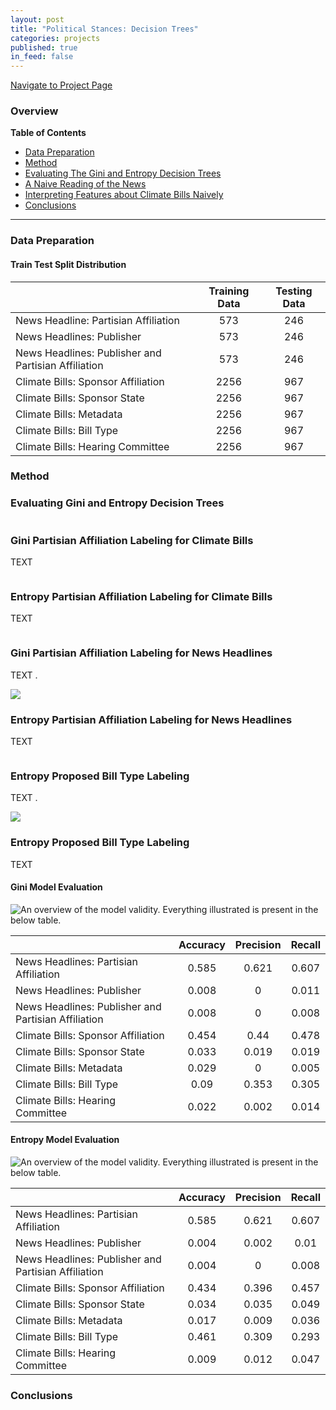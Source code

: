 ```yaml
---
layout: post
title: "Political Stances: Decision Trees"
categories: projects
published: true
in_feed: false
---
```

 <section>
    <div class="row">
        <div class="col-6 col-12-small">
            <ul class="actions" style="display: flex; gap: 10px; list-style: none; padding: 0;">
                <li><a href="https://nataliermcastro.github.io/projects/2025/01/14/political-stances.html" class="button fit small">Navigate to Project Page</a></li>
            </ul>
        </div>
    </div> 
</section> 

### Overview

**Table of Contents**
- [Data Preparation](#data-prep)
- [Method](#method)
- [Evaluating The Gini and Entropy Decision Trees](#results-model-evaluation)
- [A Naive Reading of the News](#results-news-data)
- [Interpreting Features about Climate Bills Naively](#results-bills-data)
- [Conclusions](#conc)
  
---

 <a id="data-prep"></a>
### Data Preparation

#### **Train Test Split Distribution**
<table>
<thead>
<tr><th>                                                   </th><th style="text-align: center;">  Training Data </th><th style="text-align: center;"> Testing Data </th></tr>
</thead>
<tbody>
<tr><td>News Headline: Partisian Affiliation               </td><td style="text-align: center;">      573       </td><td style="text-align: center;">     246      </td></tr>
<tr><td>News Headlines: Publisher                          </td><td style="text-align: center;">      573       </td><td style="text-align: center;">     246      </td></tr>
<tr><td>News Headlines: Publisher and Partisian Affiliation</td><td style="text-align: center;">      573       </td><td style="text-align: center;">     246      </td></tr>
<tr><td>Climate Bills: Sponsor Affiliation                 </td><td style="text-align: center;">      2256      </td><td style="text-align: center;">     967      </td></tr>
<tr><td>Climate Bills: Sponsor State                       </td><td style="text-align: center;">      2256      </td><td style="text-align: center;">     967      </td></tr>
<tr><td>Climate Bills: Metadata                            </td><td style="text-align: center;">      2256      </td><td style="text-align: center;">     967      </td></tr>
<tr><td>Climate Bills: Bill Type                           </td><td style="text-align: center;">      2256      </td><td style="text-align: center;">     967      </td></tr>
<tr><td>Climate Bills: Hearing Committee                   </td><td style="text-align: center;">      2256      </td><td style="text-align: center;">     967      </td></tr>
</tbody>
</table>

### Method

 <a id="results-model-evaluation"></a>
### Evaluating Gini and Entropy Decision Trees

<section class="gallery">
	<div class="row">
		<article class="col-6 col-12-xsmall gallery-item">
			<a href="/assets/images/decision tree gini cm- bills partisian affiliation.png" class="image fit thumb"><img src="/assets/images/decision tree gini cm- bills partisian affiliation.png" alt="" /></a>
			<h3> Gini Partisian Affiliation Labeling for Climate Bills </h3>
			<p> TEXT </p>
		</article>
		<article class="col-6 col-12-xsmall gallery-item">
			<a hrefassets/images/decision tree entropy cm- bills partisian affiliation.png" class="image fit thumb"><img src="/assets/images/decision tree entropy cm- bills partisian affiliation.png" alt="" /></a>
			<h3> Entropy Partisian Affiliation Labeling for Climate Bills </h3>
			<p> TEXT </p>
		</article>
		<article class="col-6 col-12-xsmall gallery-item">
			<a href="/assets/images/decision tree gini cm- news partisian affiliation.png" class="image fit thumb"><img src="/assets/images/decision tree gini cm- news partisian affiliation.png" alt="" /></a>
			<h3>Gini Partisian Affiliation Labeling for News Headlines</h3>
			<p> TEXT .</p>
		</article>
		<article class="col-6 col-12-xsmall gallery-item">
			<a href="/assets/images/decision tree entropy cm- news partisian affiliation.png" class="image fit thumb"><img src="/assets/images/decision tree entropy cm- news partisian affiliation.png" alt=" " /></a>
			<h3>Entropy Partisian Affiliation Labeling for News Headlines</h3>
			<p> TEXT </p>
		</article>
  <article class="col-6 col-12-xsmall gallery-item">
			<a href="/assets/images/decision tree gini cm- bill type label.png" class="image fit thumb"><img src="/aassets/images/decision tree gini cm- bill type label.png" alt="" /></a>
			<h3>Entropy Proposed Bill Type Labeling</h3>
			<p> TEXT .</p>
		</article>
		<article class="col-6 col-12-xsmall gallery-item">
			<a href="/assets/images/decision tree entropy cm- bill type label.png" class="image fit thumb"><img src="/assets/images/decision tree entropy cm- bill type label.png" alt=" " /></a>
			<h3>Entropy Proposed Bill Type Labeling</h3>
			<p> TEXT </p>
		</article>
	</div>
</section>


#### Gini Model Evaluation

<section>
	<div class="box alt">
		<div class="row gtr-50 gtr-uniform">
			<div class="col-12"><span class="image fit"><img src="/assets/images/Decision Trees Gini - Model Evaluation.png" alt="An overview of the model validity. Everything illustrated is present in the below table."  /></span> 
			</div>
		</div>
	</div>
</section>

<table>
<thead>
<tr><th>                                                   </th><th style="text-align: center;">  Accuracy </th><th style="text-align: center;"> Precision </th><th style="text-align: center;"> Recall </th></tr>
</thead>
<tbody>
<tr><td>News Headlines: Partisian Affiliation              </td><td style="text-align: center;">   0.585   </td><td style="text-align: center;">   0.621   </td><td style="text-align: center;"> 0.607  </td></tr>
<tr><td>News Headlines: Publisher                          </td><td style="text-align: center;">   0.008   </td><td style="text-align: center;">     0     </td><td style="text-align: center;"> 0.011  </td></tr>
<tr><td>News Headlines: Publisher and Partisian Affiliation</td><td style="text-align: center;">   0.008   </td><td style="text-align: center;">     0     </td><td style="text-align: center;"> 0.008  </td></tr>
<tr><td>Climate Bills: Sponsor Affiliation                 </td><td style="text-align: center;">   0.454   </td><td style="text-align: center;">   0.44    </td><td style="text-align: center;"> 0.478  </td></tr>
<tr><td>Climate Bills: Sponsor State                       </td><td style="text-align: center;">   0.033   </td><td style="text-align: center;">   0.019   </td><td style="text-align: center;"> 0.019  </td></tr>
<tr><td>Climate Bills: Metadata                            </td><td style="text-align: center;">   0.029   </td><td style="text-align: center;">     0     </td><td style="text-align: center;"> 0.005  </td></tr>
<tr><td>Climate Bills: Bill Type                           </td><td style="text-align: center;">   0.09    </td><td style="text-align: center;">   0.353   </td><td style="text-align: center;"> 0.305  </td></tr>
<tr><td>Climate Bills: Hearing Committee                   </td><td style="text-align: center;">   0.022   </td><td style="text-align: center;">   0.002   </td><td style="text-align: center;"> 0.014  </td></tr>
</tbody>
</table>

#### Entropy Model Evaluation
<section>
	<div class="box alt">
		<div class="row gtr-50 gtr-uniform">
			<div class="col-12"><span class="image fit"><img src="/assets/images/Decision Trees Entropy - Model Evaluation.png" alt="An overview of the model validity. Everything illustrated is present in the below table."  /></span> 
			</div>
		</div>
	</div>
</section>

<table>
<thead>
<tr><th>                                                   </th><th style="text-align: center;">  Accuracy </th><th style="text-align: center;"> Precision </th><th style="text-align: center;"> Recall </th></tr>
</thead>
<tbody>
<tr><td>News Headlines: Partisian Affiliation              </td><td style="text-align: center;">   0.585   </td><td style="text-align: center;">   0.621   </td><td style="text-align: center;"> 0.607  </td></tr>
<tr><td>News Headlines: Publisher                          </td><td style="text-align: center;">   0.004   </td><td style="text-align: center;">   0.002   </td><td style="text-align: center;">  0.01  </td></tr>
<tr><td>News Headlines: Publisher and Partisian Affiliation</td><td style="text-align: center;">   0.004   </td><td style="text-align: center;">     0     </td><td style="text-align: center;"> 0.008  </td></tr>
<tr><td>Climate Bills: Sponsor Affiliation                 </td><td style="text-align: center;">   0.434   </td><td style="text-align: center;">   0.396   </td><td style="text-align: center;"> 0.457  </td></tr>
<tr><td>Climate Bills: Sponsor State                       </td><td style="text-align: center;">   0.034   </td><td style="text-align: center;">   0.035   </td><td style="text-align: center;"> 0.049  </td></tr>
<tr><td>Climate Bills: Metadata                            </td><td style="text-align: center;">   0.017   </td><td style="text-align: center;">   0.009   </td><td style="text-align: center;"> 0.036  </td></tr>
<tr><td>Climate Bills: Bill Type                           </td><td style="text-align: center;">   0.461   </td><td style="text-align: center;">   0.309   </td><td style="text-align: center;"> 0.293  </td></tr>
<tr><td>Climate Bills: Hearing Committee                   </td><td style="text-align: center;">   0.009   </td><td style="text-align: center;">   0.012   </td><td style="text-align: center;"> 0.047  </td></tr>
</tbody>
</table>


### Conclusions
